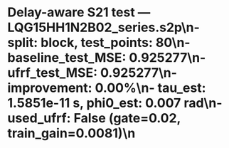 # Delay-aware S21 test — LQG15HH1N2B02_series.s2p\n- split: block, test_points: 80\n- baseline_test_MSE: 0.925277\n- ufrf_test_MSE: 0.925277\n- improvement: 0.00%\n- tau_est: 1.5851e-11 s, phi0_est: 0.007 rad\n- used_ufrf: False (gate=0.02, train_gain=0.0081)\n